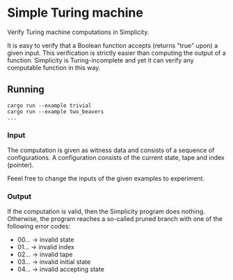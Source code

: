 # Simple Turing machine

Verify Turing machine computations in Simplicity.

It is easy to verify that a Boolean function accepts (returns "true" upon) a given input. This verification is strictly easier than computing the output of a function. Simplicity is Turing-incomplete and yet it can verify any computable function in this way.

## Running

```
cargo run --example trivial
cargo run --example two_beavers
...
```

### Input

The computation is given as witness data and consists of a sequence of configurations. A configuration consists of the current state, tape and index (pointer).

Feeel free to change the inputs of the given examples to experiment.

### Output

If the computation is valid, then the Simplicity program does nothing. Otherwise, the program reaches a so-called pruned branch with one of the following error codes:

- 00... → invalid state
- 01... → invalid index
- 02... → invalid tape
- 03... → invalid initial state
- 04... → invalid accepting state
